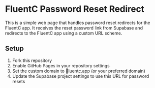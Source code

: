 # FluentC Password Reset Redirect

This is a simple web page that handles password reset redirects for the FluentC
app. It receives the reset password link from Supabase and redirects to the
FluentC app using a custom URL scheme.

## Setup

1. Fork this repository
2. Enable GitHub Pages in your repository settings
3. Set the custom domain to luentc.app (or your preferred domain)
4. Update the Supabase project settings to use this URL for password resets

